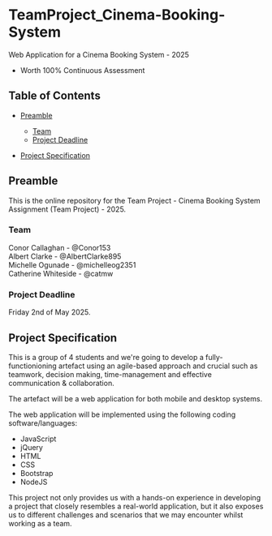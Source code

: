 # TeamProject_Cinema-Booking-System
Web Application for a Cinema Booking System - 2025
- Worth 100% Continuous Assessment

## Table of Contents

* [Preamble](#preamble)
  * [Team](#team)
  * [Project Deadline](#project-deadline)
 
* [Project Specification](#project-specification)

 
## Preamble
This is the online repository for the Team Project - Cinema Booking System Assignment (Team Project) - 2025.

### Team
Conor Callaghan - @Conor153<br>
Albert Clarke - @AlbertClarke895<br>
Michelle Ogunade - @michelleog2351<br>
Catherine Whiteside - @catmw<br>

### Project Deadline

Friday 2nd of May 2025.

## Project Specification
This is a group of 4 students and we're going to develop a fully-functionioning artefact using an agile-based approach and crucial such as
teamwork, decision making, time-management and effective communication & collaboration.

The artefact will be a web application for both mobile and desktop systems. 

The web application will be implemented using the following coding software/languages:
* JavaScript
* jQuery
* HTML
* CSS
* Bootstrap
* NodeJS
  
This project not only provides us with a hands-on experience in developing a project that closely resembles a real-world application,
but it also exposes us to different challenges and scenarios that we may encounter whilst working as a team.
